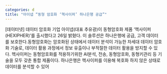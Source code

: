 ```yaml
---
categories: d
title: "아이넵 “동형 암호화 ‘헥사이퍼’ 하나은행 공급”"
---
```

[데이터넷] 데이터 암호화 기업 아이넵(대표 추유광)이 동형암호화 제품 ‘헥사이퍼(HEXIPHER)’를 출시했다고 26일 밝혔다. 이 솔루션은 하나은행에 공급, 고객 데이터를 보호한다.동형암호화는 암호화된 상태에서 데이터 분석이 가능한 차세대 데이터 암호화 기술로, 데이터 활용 과정에서 정보 유출이나 부적절한 데이터 활용을 방지할 수 있다. 헥사이퍼는 동형암호화를 적용하기위한 AI분석, 전송, 동형암호화, 동형키관리 등 기술을 모두 갖춘 통합 제품이다. 하나은행은 헥사이퍼를 이용해 복호화 하지 않은 상태로 데이터를 분석할 수 있어